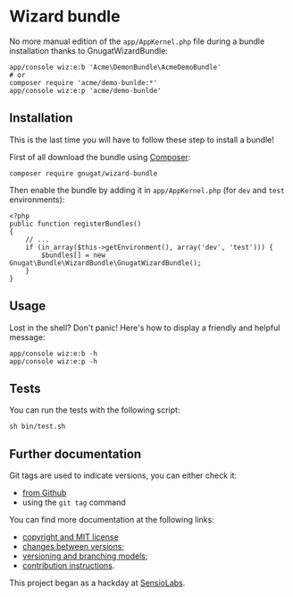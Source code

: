 # Wizard bundle

No more manual edition of the `app/AppKernel.php` file during a bundle
installation thanks to GnugatWizardBundle:

    app/console wiz:e:b 'Acme\DemonBundle\AcmeDemoBundle'
    # or
    composer require 'acme/demo-bunlde:*'
    app/console wiz:e:p 'acme/demo-bunlde'

## Installation

This is the last time you will have to follow these step to install a bundle!

First of all download the bundle using [Composer](http://getcomposer.org/):

    composer require gnugat/wizard-bundle

Then enable the bundle by adding it in `app/AppKernel.php` (for `dev` and `test`
environments):

    <?php
    public function registerBundles()
    {
        // ...
        if (in_array($this->getEnvironment(), array('dev', 'test'))) {
            $bundles[] = new Gnugat\Bundle\WizardBundle\GnugatWizardBundle();
        }
    }

## Usage

Lost in the shell? Don't panic! Here's how to display a friendly and helpful
message:

    app/console wiz:e:b -h
    app/console wiz:e:p -h

## Tests

You can run the tests with the following script:

    sh bin/test.sh

## Further documentation

Git tags are used to indicate versions, you can either check it:

* [from Github](https://github.com/gnugat/GnugatWizardBundle/releases)
* using the `git tag` command

You can find more documentation at the following links:

* [copyright and MIT license](LICENSE)
* [changes between versions](CHANGELOG.md);
* [versioning and branching models](VERSIONING.md);
* [contribution instructions](CONTRIBUTING.md).

This project began as a hackday at [SensioLabs](http://sensiolabs.com/).
